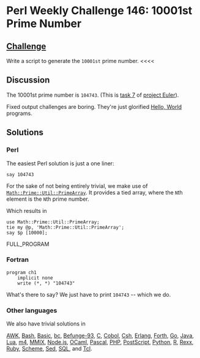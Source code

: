 # Perl Weekly Challenge 146: 10001st Prime Number

## [Challenge][task1]
>>>>
Write a script to generate the `10001st` prime number.
<<<<


[task1]: https://theweeklychallenge.org/blog/perl-weekly-challenge-146/#TASK1

## Discussion

The 10001st prime number is `104743`. (This is
[task 7](https://projecteuler.net/problem=7) of 
[project Euler](https://projecteuler.net/)).

Fixed output challenges are boring. They're just glorified 
[Hello, World](#wiki) programs.

## Solutions

### Perl

The easiest Perl solution is just a one liner:

~~~~
say 104743
~~~~

For the sake of not being entirely trivial, we make use of
[`Math::Prime::Util::PrimeArray`](#). It provides a tied
array, where the `N`th element is the `N`th prime number.

Which results in

~~~~
use Math::Prime::Util::PrimeArray;
tie my @p, 'Math::Prime::Util::PrimeArray';
say $p [10000];
~~~~

FULL_PROGRAM

### Fortran

~~~~
program ch1
    implicit none
    write (*, *) "104743"
~~~~

What's there to say? We just have to print `104743` -- which we do.

### Other languages

We also have trivial solutions in

[AWK](#github),
[Bash](#github),
[Basic](#github),
[bc](#github),
[Befunge-93](#github),
[C](#github),
[Cobol](#github),
[Csh](#github),
[Erlang](#github),
[Forth](#github),
[Go](#github),
[Java](#github),
[Lua](#github),
[m4](#github),
[MMIX](#github),
[Node.js](#github),
[OCaml](#github),
[Pascal](#github),
[PHP](#github),
[PostScript](#github),
[Python](#github),
[R](#github),
[Rexx](#github),
[Ruby](#github),
[Scheme](#github),
[Sed](#github),
[SQL](#github), and
[Tcl](#github).
